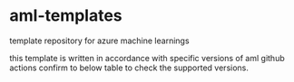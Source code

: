 # aml-templates
template repository for azure machine learnings

this template is written in accordance with specific versions of aml github actions 
confirm to below table to check the supported versions. 



